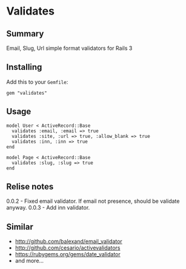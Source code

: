 # Validates

## Summary

Email, Slug, Url simple format validators for Rails 3

## Installing

Add this to your `Gemfile`:

    gem "validates"

## Usage

    model User < ActiveRecord::Base
      validates :email, :email => true
      validates :site, :url => true, :allow_blank => true
      validates :inn, :inn => true   
    end

    model Page < ActiveRecord::Base
      validates :slug, :slug => true
    end


## Relise notes

0.0.2 - Fixed email validator. If email not presence, should be validate anyway.
0.0.3 - Add inn  validator. 

## Similar

* http://github.com/balexand/email_validator
* http://github.com/cesario/activevalidators
* https://rubygems.org/gems/date_validator
* and more...
